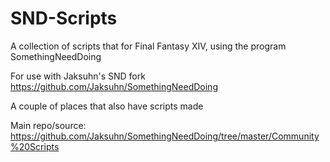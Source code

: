 # SND-Scripts
A collection of scripts that for Final Fantasy XIV, using the program SomethingNeedDoing

For use with Jaksuhn's SND fork https://github.com/Jaksuhn/SomethingNeedDoing

A couple of places that also have scripts made 

Main repo/source: https://github.com/Jaksuhn/SomethingNeedDoing/tree/master/Community%20Scripts
